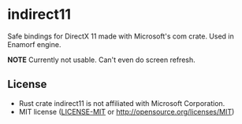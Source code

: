 # indirect11
Safe bindings for DirectX 11 made with Microsoft's com crate. Used in Enamorf engine.

**NOTE** Currently not usable. Can't even do screen refresh.

## License

* Rust crate indirect11 is not affiliated with Microsoft Corporation.
* MIT license ([LICENSE-MIT] or http://opensource.org/licenses/MIT)

[LICENSE-MIT]: LICENSE-MIT